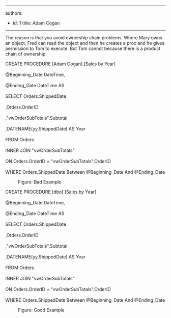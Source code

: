 

---
authors:
  - id: 1
    title: Adam Cogan
---




<span class='intro'> <p class="ssw15-rteElement-P">​​​The reason is that you avoid ownership chain problems. Where Mary owns an object, Fred can read the object and then he creates a proc and he gives permission to Tom to execute. But Tom cannot because there is a product chain of ownership.​​​​<br></p> </span>

<p class="ssw15-rteElement-CodeArea">CREATE PROCEDURE [Adam Cogan].[Sales by Year]<br><br>@Beginning_Date DateTime,<br><br>@Ending_Date DateTime AS<br><br>SELECT Orders.ShippedDate<br><br>,Orders.OrderID<br><br>,&quot;vwOrderSubTotals&quot;.Subtotal<br><br>,DATENAME(yy,ShippedDate) AS Year<br><br>FROM Orders<br><br>INNER JOIN &quot;vwOrderSubTotals&quot;<br><br>ON Orders.OrderID = &quot;vwOrderSubTotals&quot;.OrderID<br><br>WHERE Orders.ShippedDate Between @Beginning_Date And @Ending_Date<br></p><dd class="ssw15-rteElement-FigureBad">Figure&#58; Bad Example​<br></dd><p class="ssw15-rteElement-CodeArea">CREATE PROCEDURE [dbo].[Sales by Year]<br><br> @Beginning_Date DateTime,<br><br> @Ending_Date DateTime AS<br><br> SELECT Orders.ShippedDate<br><br> ,Orders.OrderID<br><br> ,&quot;vwOrderSubTotals&quot;.Subtotal<br><br> ,DATENAME(yy,ShippedDate) AS Year<br><br> FROM Orders<br><br> INNER JOIN &quot;vwOrderSubTotals&quot;<br><br> ON Orders.OrderID = &quot;vwOrderSubTotals&quot;.OrderID<br><br> WHERE Orders.ShippedDate Between @Beginning_Date And @Ending_Date<br></p><dd class="ssw15-rteElement-FigureGood">Figure&#58; Good E​​​xample​​​<br></dd><p><br></p>



